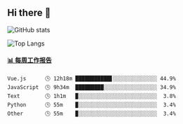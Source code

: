 ## Hi there 👋

![GitHub stats](https://github-readme-stats.orilight.top/api?username=orilights)

![Top Langs](https://github-readme-stats.orilight.top/api/top-langs/?username=orilights&layout=compact)

<!-- waka-box start -->
#### <a href="https://gist.github.com/92c8d5b388768c10efcba86e82b7c4fb" target="_blank">📊 每周工作报告</a>
```text
Vue.js      🕓 12h18m ███████████▋░░░░░░░░░░░░░░ 44.9%
JavaScript  🕓 9h34m  █████████░░░░░░░░░░░░░░░░░ 34.9%
Text        🕓 1h1m   ▉░░░░░░░░░░░░░░░░░░░░░░░░░  3.8%
Python      🕓 55m    ▉░░░░░░░░░░░░░░░░░░░░░░░░░  3.4%
Other       🕓 55m    ▉░░░░░░░░░░░░░░░░░░░░░░░░░  3.4%
```
<!-- Powered by https://github.com/journey-ad/waka-box-go . -->
<!-- waka-box end -->

